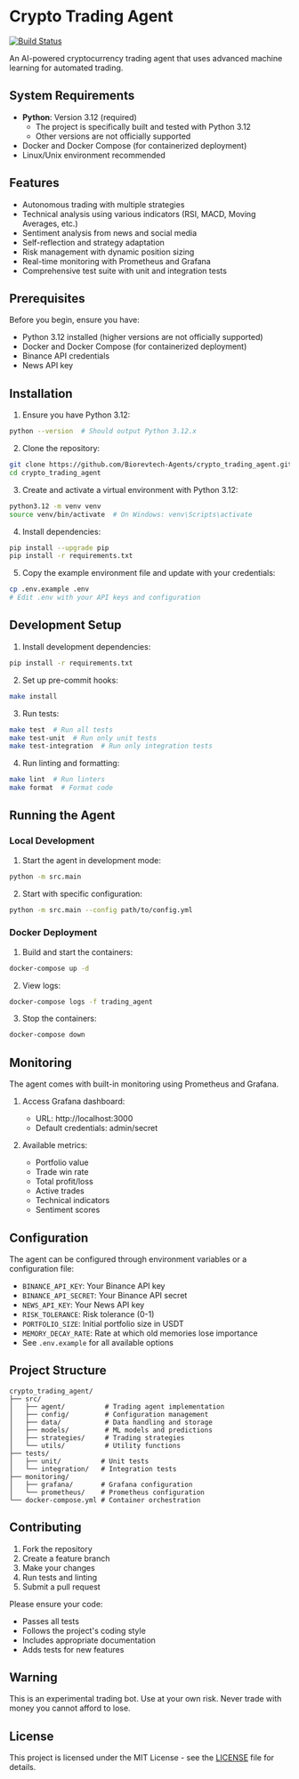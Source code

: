 # Crypto Trading Agent

[![Build Status](https://github.com/Biorevtech-Agents/crypto_trading_agent/workflows/CI%2FCD/badge.svg)](https://github.com/Biorevtech-Agents/crypto_trading_agent/actions)

An AI-powered cryptocurrency trading agent that uses advanced machine learning for automated trading.

## System Requirements

- **Python**: Version 3.12 (required)
  - The project is specifically built and tested with Python 3.12
  - Other versions are not officially supported
- Docker and Docker Compose (for containerized deployment)
- Linux/Unix environment recommended

## Features

- Autonomous trading with multiple strategies
- Technical analysis using various indicators (RSI, MACD, Moving Averages, etc.)
- Sentiment analysis from news and social media
- Self-reflection and strategy adaptation
- Risk management with dynamic position sizing
- Real-time monitoring with Prometheus and Grafana
- Comprehensive test suite with unit and integration tests

## Prerequisites

Before you begin, ensure you have:
- Python 3.12 installed (higher versions are not officially supported)
- Docker and Docker Compose (for containerized deployment)
- Binance API credentials
- News API key

## Installation

1. Ensure you have Python 3.12:
```bash
python --version  # Should output Python 3.12.x
```

2. Clone the repository:
```bash
git clone https://github.com/Biorevtech-Agents/crypto_trading_agent.git
cd crypto_trading_agent
```

3. Create and activate a virtual environment with Python 3.12:
```bash
python3.12 -m venv venv
source venv/bin/activate  # On Windows: venv\Scripts\activate
```

4. Install dependencies:
```bash
pip install --upgrade pip
pip install -r requirements.txt
```

5. Copy the example environment file and update with your credentials:
```bash
cp .env.example .env
# Edit .env with your API keys and configuration
```

## Development Setup

1. Install development dependencies:
```bash
pip install -r requirements.txt
```

2. Set up pre-commit hooks:
```bash
make install
```

3. Run tests:
```bash
make test  # Run all tests
make test-unit  # Run only unit tests
make test-integration  # Run only integration tests
```

4. Run linting and formatting:
```bash
make lint  # Run linters
make format  # Format code
```

## Running the Agent

### Local Development

1. Start the agent in development mode:
```bash
python -m src.main
```

2. Start with specific configuration:
```bash
python -m src.main --config path/to/config.yml
```

### Docker Deployment

1. Build and start the containers:
```bash
docker-compose up -d
```

2. View logs:
```bash
docker-compose logs -f trading_agent
```

3. Stop the containers:
```bash
docker-compose down
```

## Monitoring

The agent comes with built-in monitoring using Prometheus and Grafana.

1. Access Grafana dashboard:
   - URL: http://localhost:3000
   - Default credentials: admin/secret

2. Available metrics:
   - Portfolio value
   - Trade win rate
   - Total profit/loss
   - Active trades
   - Technical indicators
   - Sentiment scores

## Configuration

The agent can be configured through environment variables or a configuration file:

- `BINANCE_API_KEY`: Your Binance API key
- `BINANCE_API_SECRET`: Your Binance API secret
- `NEWS_API_KEY`: Your News API key
- `RISK_TOLERANCE`: Risk tolerance (0-1)
- `PORTFOLIO_SIZE`: Initial portfolio size in USDT
- `MEMORY_DECAY_RATE`: Rate at which old memories lose importance
- See `.env.example` for all available options

## Project Structure

```
crypto_trading_agent/
├── src/
│   ├── agent/          # Trading agent implementation
│   ├── config/         # Configuration management
│   ├── data/           # Data handling and storage
│   ├── models/         # ML models and predictions
│   ├── strategies/     # Trading strategies
│   └── utils/          # Utility functions
├── tests/
│   ├── unit/          # Unit tests
│   └── integration/   # Integration tests
├── monitoring/
│   ├── grafana/       # Grafana configuration
│   └── prometheus/    # Prometheus configuration
└── docker-compose.yml # Container orchestration
```

## Contributing

1. Fork the repository
2. Create a feature branch
3. Make your changes
4. Run tests and linting
5. Submit a pull request

Please ensure your code:
- Passes all tests
- Follows the project's coding style
- Includes appropriate documentation
- Adds tests for new features

## Warning

This is an experimental trading bot. Use at your own risk. Never trade with money you cannot afford to lose.

## License

This project is licensed under the MIT License - see the [LICENSE](LICENSE) file for details. 